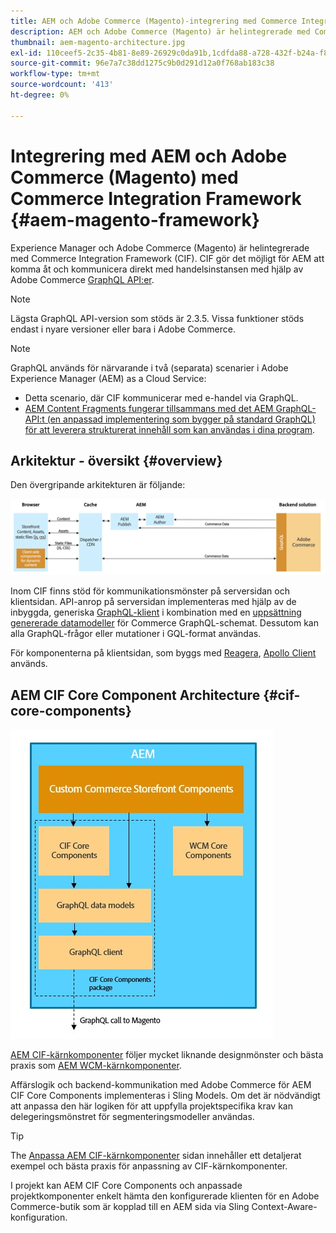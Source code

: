 ```yaml
---
title: AEM och Adobe Commerce (Magento)-integrering med Commerce Integration Framework
description: AEM och Adobe Commerce (Magento) är helintegrerade med Commerce Integration Framework (CIF). Med CIF kan AEM få åtkomst till en Magento-instans och kommunicera med Magento via GraphQL. AEM Authors kan också använda produkt- och kategoriväljare och produktkonsolen för att bläddra bland produkt- och kategoridata som hämtats on demand från Magento. Dessutom erbjuder CIF en färdig butik som kan snabba upp affärsprojekt.
thumbnail: aem-magento-architecture.jpg
exl-id: 110ceef5-2c35-4b81-8e89-26929c0da91b,1cdfda88-a728-432f-b24a-f81347572bcf
source-git-commit: 96e7a7c38dd1275c9b0d291d12a0f768ab183c38
workflow-type: tm+mt
source-wordcount: '413'
ht-degree: 0%

---
```


# Integrering med AEM och Adobe Commerce (Magento) med Commerce Integration Framework {#aem-magento-framework}

Experience Manager och Adobe Commerce (Magento) är helintegrerade med Commerce Integration Framework (CIF). CIF gör det möjligt för AEM att komma åt och kommunicera direkt med handelsinstansen med hjälp av Adobe Commerce [GraphQL API:er](https://devdocs.magento.com/guides/v2.4/graphql/).

>[!NOTE]
>
> Lägsta GraphQL API-version som stöds är 2.3.5. Vissa funktioner stöds endast i nyare versioner eller bara i Adobe Commerce.

>[!NOTE]
>
>GraphQL används för närvarande i två (separata) scenarier i Adobe Experience Manager (AEM) as a Cloud Service:
>
>* Detta scenario, där CIF kommunicerar med e-handel via GraphQL.
>* [AEM Content Fragments fungerar tillsammans med det AEM GraphQL-API:t (en anpassad implementering som bygger på standard GraphQL) för att leverera strukturerat innehåll som kan användas i dina program](/help/assets/content-fragments/graphql-api-content-fragments.md).


## Arkitektur - översikt {#overview}

Den övergripande arkitekturen är följande:

![CIF-arkitekturöversikt](../assets/AEM_Magento_Architecture.png)

Inom CIF finns stöd för kommunikationsmönster på serversidan och klientsidan.
API-anrop på serversidan implementeras med hjälp av de inbyggda, generiska [GraphQL-klient](https://github.com/adobe/commerce-cif-graphql-client) i kombination med en [uppsättning genererade datamodeller](https://github.com/adobe/commerce-cif-magento-graphql) för Commerce GraphQL-schemat. Dessutom kan alla GraphQL-frågor eller mutationer i GQL-format användas.

För komponenterna på klientsidan, som byggs med [Reagera](https://reactjs.org/), [Apollo Client](https://www.apollographql.com/docs/react/) används.

## AEM CIF Core Component Architecture {#cif-core-components}

![AEM CIF Core Component Architecture](../assets/cif-component-architecture.jpg)

[AEM CIF-kärnkomponenter](https://github.com/adobe/aem-core-cif-components) följer mycket liknande designmönster och bästa praxis som [AEM WCM-kärnkomponenter](https://github.com/adobe/aem-core-wcm-components).

Affärslogik och backend-kommunikation med Adobe Commerce för AEM CIF Core Components implementeras i Sling Models. Om det är nödvändigt att anpassa den här logiken för att uppfylla projektspecifika krav kan delegeringsmönstret för segmenteringsmodeller användas.

>[!TIP]
>
>The [Anpassa AEM CIF-kärnkomponenter](../customizing/customize-cif-components.md) sidan innehåller ett detaljerat exempel och bästa praxis för anpassning av CIF-kärnkomponenter.

I projekt kan AEM CIF Core Components och anpassade projektkomponenter enkelt hämta den konfigurerade klienten för en Adobe Commerce-butik som är kopplad till en AEM sida via Sling Context-Aware-konfiguration.
